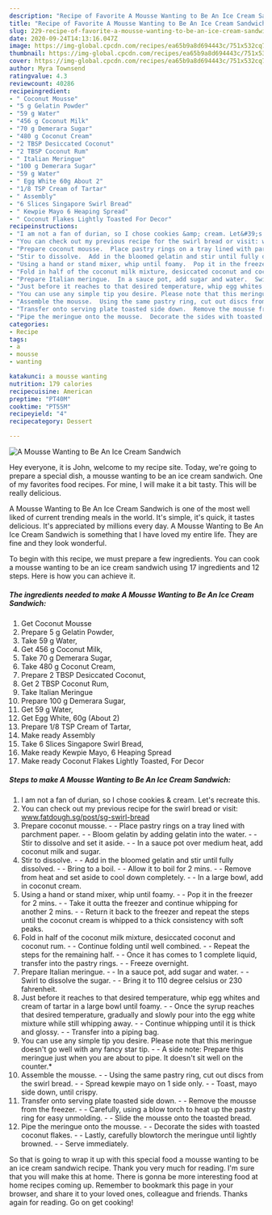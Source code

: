 ```yaml
---
description: "Recipe of Favorite A Mousse Wanting to Be An Ice Cream Sandwich"
title: "Recipe of Favorite A Mousse Wanting to Be An Ice Cream Sandwich"
slug: 229-recipe-of-favorite-a-mousse-wanting-to-be-an-ice-cream-sandwich
date: 2020-09-24T14:13:16.047Z
image: https://img-global.cpcdn.com/recipes/ea65b9a8d694443c/751x532cq70/a-mousse-wanting-to-be-an-ice-cream-sandwich-recipe-main-photo.jpg
thumbnail: https://img-global.cpcdn.com/recipes/ea65b9a8d694443c/751x532cq70/a-mousse-wanting-to-be-an-ice-cream-sandwich-recipe-main-photo.jpg
cover: https://img-global.cpcdn.com/recipes/ea65b9a8d694443c/751x532cq70/a-mousse-wanting-to-be-an-ice-cream-sandwich-recipe-main-photo.jpg
author: Myra Townsend
ratingvalue: 4.3
reviewcount: 40286
recipeingredient:
- " Coconut Mousse"
- "5 g Gelatin Powder"
- "59 g Water"
- "456 g Coconut Milk"
- "70 g Demerara Sugar"
- "480 g Coconut Cream"
- "2 TBSP Desiccated Coconut"
- "2 TBSP Coconut Rum"
- " Italian Meringue"
- "100 g Demerara Sugar"
- "59 g Water"
- " Egg White 60g About 2"
- "1/8 TSP Cream of Tartar"
- " Assembly"
- "6 Slices Singapore Swirl Bread"
- " Kewpie Mayo 6 Heaping Spread"
- " Coconut Flakes Lightly Toasted For Decor"
recipeinstructions:
- "I am not a fan of durian, so I chose cookies &amp; cream. Let&#39;s recreate this."
- "You can check out my previous recipe for the swirl bread or visit: www.fatdough.sg/post/sg-swirl-bread"
- "Prepare coconut mousse.  Place pastry rings on a tray lined with parchment paper.  Bloom gelatin by adding gelatin into the water.  Stir to dissolve and set it aside.  In a sauce pot over medium heat, add coconut milk and sugar."
- "Stir to dissolve.  Add in the bloomed gelatin and stir until fully dissolved.  Bring to a boil.  Allow it to boil for 2 mins.  Remove from heat and set aside to cool down completely.  In a large bowl, add in coconut cream."
- "Using a hand or stand mixer, whip until foamy.  Pop it in the freezer for 2 mins.  Take it outta the freezer and continue whipping for another 2 mins.  Return it back to the freezer and repeat the steps until the coconut cream is whipped to a thick consistency with soft peaks."
- "Fold in half of the coconut milk mixture, desiccated coconut and coconut rum.  Continue folding until well combined.  Repeat the steps for the remaining half.  Once it has comes to 1 complete liquid, transfer into the pastry rings.  Freeze overnight."
- "Prepare Italian meringue.  In a sauce pot, add sugar and water.  Swirl to dissolve the sugar.  Bring it to 110 degree celsius or 230 fahrenheit."
- "Just before it reaches to that desired temperature, whip egg whites and cream of tartar in a large bowl until foamy.  Once the syrup reaches that desired temperature, gradually and slowly pour into the egg white mixture while still whipping away.  Continue whipping until it is thick and glossy.  Transfer into a piping bag."
- "You can use any simple tip you desire. Please note that this meringue doesn&#39;t go well with any fancy star tip.  A side note: Prepare this meringue just when you are about to pipe. It doesn&#39;t sit well on the counter.*"
- "Assemble the mousse.  Using the same pastry ring, cut out discs from the swirl bread.  Spread kewpie mayo on 1 side only.  Toast, mayo side down, until crispy."
- "Transfer onto serving plate toasted side down.  Remove the mousse from the freezer.  Carefully, using a blow torch to heat up the pastry ring for easy unmolding.  Slide the mousse onto the toasted bread."
- "Pipe the meringue onto the mousse.  Decorate the sides with toasted coconut flakes.  Lastly, carefully blowtorch the meringue until lightly browned.  Serve immediately."
categories:
- Recipe
tags:
- a
- mousse
- wanting

katakunci: a mousse wanting 
nutrition: 179 calories
recipecuisine: American
preptime: "PT40M"
cooktime: "PT55M"
recipeyield: "4"
recipecategory: Dessert

---
```



![A Mousse Wanting to Be An Ice Cream Sandwich](https://img-global.cpcdn.com/recipes/ea65b9a8d694443c/751x532cq70/a-mousse-wanting-to-be-an-ice-cream-sandwich-recipe-main-photo.jpg)

Hey everyone, it is John, welcome to my recipe site. Today, we're going to prepare a special dish, a mousse wanting to be an ice cream sandwich. One of my favorites food recipes. For mine, I will make it a bit tasty. This will be really delicious.



A Mousse Wanting to Be An Ice Cream Sandwich is one of the most well liked of current trending meals in the world. It's simple, it's quick, it tastes delicious. It's appreciated by millions every day. A Mousse Wanting to Be An Ice Cream Sandwich is something that I have loved my entire life. They are fine and they look wonderful.


To begin with this recipe, we must prepare a few ingredients. You can cook a mousse wanting to be an ice cream sandwich using 17 ingredients and 12 steps. Here is how you can achieve it.

<!--inarticleads1-->

##### The ingredients needed to make A Mousse Wanting to Be An Ice Cream Sandwich:

1. Get  Coconut Mousse
1. Prepare 5 g Gelatin Powder,
1. Take 59 g Water,
1. Get 456 g Coconut Milk,
1. Take 70 g Demerara Sugar,
1. Take 480 g Coconut Cream,
1. Prepare 2 TBSP Desiccated Coconut,
1. Get 2 TBSP Coconut Rum,
1. Take  Italian Meringue
1. Prepare 100 g Demerara Sugar,
1. Get 59 g Water,
1. Get  Egg White, 60g (About 2)
1. Prepare 1/8 TSP Cream of Tartar,
1. Make ready  Assembly
1. Take 6 Slices Singapore Swirl Bread,
1. Make ready  Kewpie Mayo, 6 Heaping Spread
1. Make ready  Coconut Flakes Lightly Toasted, For Decor




<!--inarticleads2-->

##### Steps to make A Mousse Wanting to Be An Ice Cream Sandwich:

1. I am not a fan of durian, so I chose cookies &amp; cream. Let&#39;s recreate this.
1. You can check out my previous recipe for the swirl bread or visit: www.fatdough.sg/post/sg-swirl-bread
1. Prepare coconut mousse. -  - Place pastry rings on a tray lined with parchment paper. -  - Bloom gelatin by adding gelatin into the water. -  - Stir to dissolve and set it aside. -  - In a sauce pot over medium heat, add coconut milk and sugar.
1. Stir to dissolve. -  - Add in the bloomed gelatin and stir until fully dissolved. -  - Bring to a boil. -  - Allow it to boil for 2 mins. -  - Remove from heat and set aside to cool down completely. -  - In a large bowl, add in coconut cream.
1. Using a hand or stand mixer, whip until foamy. -  - Pop it in the freezer for 2 mins. -  - Take it outta the freezer and continue whipping for another 2 mins. -  - Return it back to the freezer and repeat the steps until the coconut cream is whipped to a thick consistency with soft peaks.
1. Fold in half of the coconut milk mixture, desiccated coconut and coconut rum. -  - Continue folding until well combined. -  - Repeat the steps for the remaining half. -  - Once it has comes to 1 complete liquid, transfer into the pastry rings. -  - Freeze overnight.
1. Prepare Italian meringue. -  - In a sauce pot, add sugar and water. -  - Swirl to dissolve the sugar. -  - Bring it to 110 degree celsius or 230 fahrenheit.
1. Just before it reaches to that desired temperature, whip egg whites and cream of tartar in a large bowl until foamy. -  - Once the syrup reaches that desired temperature, gradually and slowly pour into the egg white mixture while still whipping away. -  - Continue whipping until it is thick and glossy. -  - Transfer into a piping bag.
1. You can use any simple tip you desire. Please note that this meringue doesn&#39;t go well with any fancy star tip. -  - A side note: Prepare this meringue just when you are about to pipe. It doesn&#39;t sit well on the counter.*
1. Assemble the mousse. -  - Using the same pastry ring, cut out discs from the swirl bread. -  - Spread kewpie mayo on 1 side only. -  - Toast, mayo side down, until crispy.
1. Transfer onto serving plate toasted side down. -  - Remove the mousse from the freezer. -  - Carefully, using a blow torch to heat up the pastry ring for easy unmolding. -  - Slide the mousse onto the toasted bread.
1. Pipe the meringue onto the mousse. -  - Decorate the sides with toasted coconut flakes. -  - Lastly, carefully blowtorch the meringue until lightly browned. -  - Serve immediately.




So that is going to wrap it up with this special food a mousse wanting to be an ice cream sandwich recipe. Thank you very much for reading. I'm sure that you will make this at home. There is gonna be more interesting food at home recipes coming up. Remember to bookmark this page in your browser, and share it to your loved ones, colleague and friends. Thanks again for reading. Go on get cooking!
